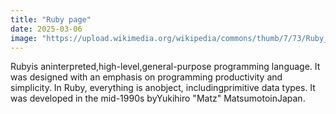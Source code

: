 ```yaml
---
title: "Ruby page"
date: 2025-03-06
image: "https://upload.wikimedia.org/wikipedia/commons/thumb/7/73/Ruby_logo.svg/121px-Ruby_logo.svg.png"
---
```


Rubyis aninterpreted,high-level,general-purpose programming language. It was designed with an emphasis on programming productivity and simplicity. In Ruby, everything is anobject, includingprimitive data types. It was developed in the mid-1990s byYukihiro "Matz" MatsumotoinJapan.
